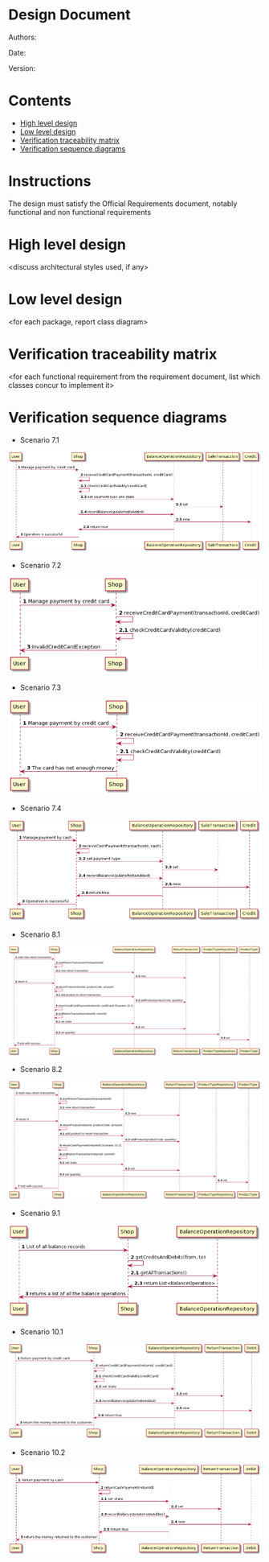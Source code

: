# Design Document

Authors:

Date:

Version:

# Contents

- [High level design](#package-diagram)
- [Low level design](#class-diagram)
- [Verification traceability matrix](#verification-traceability-matrix)
- [Verification sequence diagrams](#verification-sequence-diagrams)

# Instructions

The design must satisfy the Official Requirements document, notably functional and non functional requirements

# High level design

<discuss architectural styles used, if any>
<report package diagram>

# Low level design

<for each package, report class diagram>

# Verification traceability matrix

\<for each functional requirement from the requirement document, list which classes concur to implement it>

# Verification sequence diagrams

- Scenario 7.1

![](Images/design/7.1.png)

- Scenario 7.2

![](Images/design/7.2.png)

- Scenario 7.3

![](Images/design/7.3.png)

- Scenario 7.4

![](Images/design/7.4.png)

- Scenario 8.1

![](Images/design/8.1.png)

- Scenario 8.2

![](Images/design/8.2.png)

- Scenario 9.1

![](Images/design/9.1.png)

- Scenario 10.1

![](Images/design/10.1.png)

- Scenario 10.2

![](Images/design/10.2.png)
